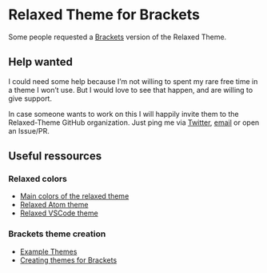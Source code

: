 # Relaxed Theme for Brackets

Some people requested a [Brackets](http://brackets.io/) version of the Relaxed Theme. 

## Help wanted

I could need some help because I’m not willing to spent my rare free time in a theme I won’t use. 
But I would love to see that happen, and are willing to give support.

In case someone wants to work on this I will happily invite them to the Relaxed-Theme GitHub organization. Just ping me via [Twitter](https://twitter.com/mkuehnel), [email](mailto:mail@michael-kuehnel.de) or open an Issue/PR.

## Useful ressources

### Relaxed colors

+ [Main colors of the relaxed theme](https://github.com/Relaxed-Theme/relaxed-terminal-themes/blob/master/index.js#L1-L23)
+ [Relaxed Atom theme](https://github.com/Relaxed-Theme/atom-relaxed-syntax)
+ [Relaxed VSCode theme](https://github.com/Relaxed-Theme/vscode-theme-relaxed)

### Brackets theme creation

+ [Example Themes](https://github.com/Brackets-Themes)
+ [Creating themes for Brackets](https://github.com/adobe/brackets/wiki/Creating-Themes)
